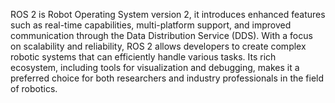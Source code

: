 ROS 2 is Robot Operating System version 2, it introduces enhanced features such as real-time capabilities, multi-platform support, and improved communication through the Data Distribution Service (DDS). With a focus on scalability and reliability, ROS 2 allows developers to create complex robotic systems that can efficiently handle various tasks. Its rich ecosystem, including tools for visualization and debugging, makes it a preferred choice for both researchers and industry professionals in the field of robotics.
